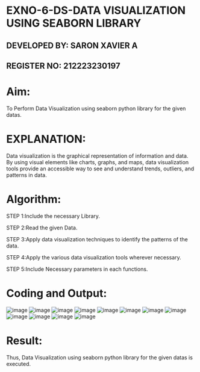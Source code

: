 # EXNO-6-DS-DATA VISUALIZATION USING SEABORN LIBRARY

## DEVELOPED BY: SARON XAVIER A
## REGISTER NO: 212223230197

# Aim:
  To Perform Data Visualization using seaborn python library for the given datas.

# EXPLANATION:
Data visualization is the graphical representation of information and data. By using visual elements like charts, graphs, and maps, data visualization tools provide an accessible way to see and understand trends, outliers, and patterns in data.

# Algorithm:
STEP 1:Include the necessary Library.

STEP 2:Read the given Data.

STEP 3:Apply data visualization techniques to identify the patterns of the data.

STEP 4:Apply the various data visualization tools wherever necessary.

STEP 5:Include Necessary parameters in each functions.

# Coding and Output:

![image](https://github.com/user-attachments/assets/2cbcc288-1490-4d3f-9483-2bcd669f29a3)
![image](https://github.com/user-attachments/assets/9c1c55b2-b157-41a9-8060-d4b0e8025b17)
![image](https://github.com/user-attachments/assets/f7239bb8-5790-4210-b1bc-8b338ae5b025)
![image](https://github.com/user-attachments/assets/fe925bff-82b5-472f-853e-2541a0c3c3c0)
![image](https://github.com/user-attachments/assets/183a3bf8-f5a6-4a1f-b189-56b8b063b027)
![image](https://github.com/user-attachments/assets/2bb2ccb1-4ed6-4b9c-9723-0392ee7db51e)
![image](https://github.com/user-attachments/assets/9e1f2404-4dc3-4749-8c8f-972b024ec9a3)
![image](https://github.com/user-attachments/assets/c0f003ce-ef6d-4548-904d-1f7e40793807)
![image](https://github.com/user-attachments/assets/f280a824-52aa-4ac0-97f6-86148854ea03)
![image](https://github.com/user-attachments/assets/9ed37d75-fd89-48aa-afc8-bbd4a92cee46)
![image](https://github.com/user-attachments/assets/387b3ffa-eb3b-4b73-8d26-57805c2efcaa)
![image](https://github.com/user-attachments/assets/8d1b9e46-8329-449e-9ad5-3babaa0855ac)



# Result:
Thus, Data Visualization using seaborn python library for the given datas is executed.


